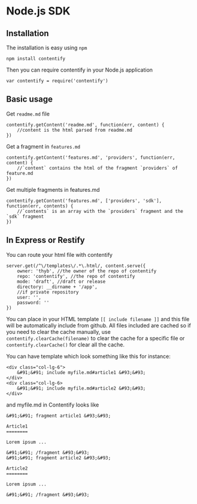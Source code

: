 Node.js SDK
===========

Installation
------------

The installation is easy using `npm`

`npm install contentify`

Then you can require contentify in your Node.js application

`var contentify = require('contentify')`

Basic usage
-----------

Get `readme.md` file
    
    contentify.getContent('readme.md', function(err, content) {
        //content is the html parsed from readme.md
    })
     
Get a fragment in `features.md`

    contentify.getContent('features.md', 'providers', function(err, content) {
        //`content` contains the html of the fragment `providers` of feature.md
    })
     
Get multiple fragments in features.md

    contentify.getContent('features.md', ['providers', 'sdk'], function(err, contents) {
        //`contents` is an array with the `providers` fragment and the `sdk` fragment
    })

In Express or Restify
---------------------

You can route your html file with contentify

    server.get(/^\/templates\/.*\.html/, content.serve({
        owner: 'thyb', //the owner of the repo of contentify
        repo: 'contentify', //the repo of contentify
        mode: 'draft', //draft or release
        directory: __dirname + '/app',
        //if private repository
        user: '',
        password: ''
    })

You can place in your HTML template `[[ include filename ]]` and this file will be automatically include from github. All files included are cached so if you need to clear the cache manually, use `contentify.clearCache(filename)` to clear the cache for a specific file or `contentify.clearCache()` for clear all the cache.

You can have template which look something like this for instance:

    <div class="col-lg-6">
        &#91;&#91; include myfile.md#article1 &#93;&#93;
    </div>
    <div class="col-lg-6>
        &#91;&#91; include myfile.md#article2 &#93;&#93;
    </div>

and myfile.md in Contentify looks like

    &#91;&#91; fragment article1 &#93;&#93;
     
    Article1
    ========
     
    Lorem ipsum ...
     
    &#91;&#91; /fragment &#93;&#93;
    &#91;&#91; fragment article2 &#93;&#93;
     
    Article2
    ========
     
    Lorem ipsum ...
     
    &#91;&#91; /fragment &#93;&#93;
    